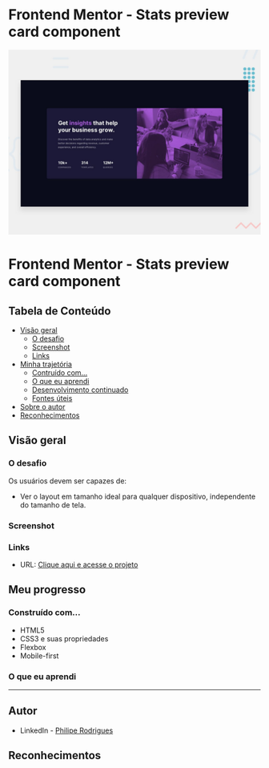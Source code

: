 # Frontend Mentor - Stats preview card component

![Design preview for the Stats preview card component coding challenge](./design/desktop-preview.jpg)

# Frontend Mentor - Stats preview card component


## Tabela de Conteúdo

- [Visão geral](#overview)
  - [O desafio](#the-challenge)
  - [Screenshot](#screenshot)
  - [Links](#links)
- [Minha trajetória](#my-process)
  - [Contruído com...](#built-with)
  - [O que eu aprendi](#what-i-learned)
  - [Desenvolvimento continuado](#continued-development)
  - [Fontes úteis](#useful-resources)
- [Sobre o autor](#author)
- [Reconhecimentos](#acknowledgments)



## Visão geral

### O desafio

Os usuários devem ser capazes de:

- Ver o layout em tamanho ideal para qualquer dispositivo, independente do tamanho de tela.

### Screenshot

### Links

- URL: [Clique aqui e acesse o projeto](https://stats-preview-card-component-three-navy.vercel.app/)

## Meu progresso

### Construído com...

- HTML5
- CSS3 e suas propriedades
- Flexbox
- Mobile-first

### O que eu aprendi

----------

## Autor

- LinkedIn - [Philipe Rodrigues](https://www.linkedin.com/in/philipe-rodrigues-3b3884226/)

## Reconhecimentos